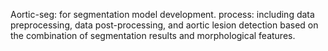 Aortic-seg: for segmentation model development.
process: including data preprocessing, data post-processing, and aortic lesion detection based on the combination of segmentation results and morphological features.
